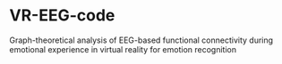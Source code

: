 # VR-EEG-code
Graph-theoretical analysis of EEG-based functional connectivity during emotional experience in virtual reality for emotion recognition
